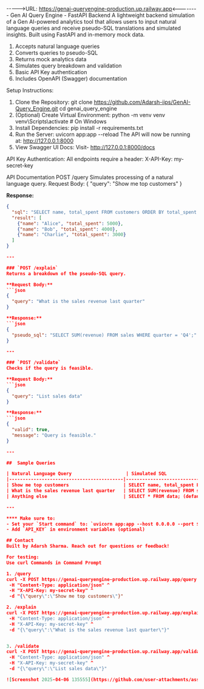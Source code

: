 ----->URL: https://genai-queryengine-production.up.railway.app<--------
Gen AI Query Engine - FastAPI Backend
A lightweight backend simulation of a Gen AI-powered analytics tool that allows users to input natural language queries and receive pseudo-SQL translations and simulated insights. Built using FastAPI and in-memory mock data. 
1. Accepts natural language queries
2. Converts queries to pseudo-SQL
3. Returns mock analytics data
4. Simulates query breakdown and validation
5. Basic API Key authentication
6. Includes OpenAPI (Swagger) documentation
   
Setup Instructions:
1. Clone the Repository:
git clone https://github.com/Adarsh-iips/GenAI-Query_Engine.git
cd genai_query_engine
2. (Optional) Create Virtual Environment:
python -m venv venv
venv\Scripts\activate  # On Windows
3. Install Dependencies:
pip install -r requirements.txt
4. Run the Server:
uvicorn app:app --reload
The API will now be running at:
http://127.0.0.1:8000
5. View Swagger UI Docs:
Visit-
http://127.0.0.1:8000/docs

API Key Authentication:
All endpoints require a header: X-API-Key: my-secret-key

API Documentation
POST /query
Simulates processing of a natural language query.
Request Body:
{
  "query": "Show me top customers"
}

**Response:**
```json
{
  "sql": "SELECT name, total_spent FROM customers ORDER BY total_spent DESC LIMIT 10;",
  "result": [
    {"name": "Alice", "total_spent": 5000},
    {"name": "Bob", "total_spent": 4000},
    {"name": "Charlie", "total_spent": 3000}
  ]
}

---

### `POST /explain`
Returns a breakdown of the pseudo-SQL query.

**Request Body:**
```json
{
  "query": "What is the sales revenue last quarter"
}

**Response:**
```json
{
  "pseudo_sql": "SELECT SUM(revenue) FROM sales WHERE quarter = 'Q4';"
}

---

### `POST /validate`
Checks if the query is feasible.

**Request Body:**
```json
{
  "query": "List sales data"
}

**Response:**
```json
{
  "valid": true,
  "message": "Query is feasible."
}

---

##  Sample Queries

| Natural Language Query                    | Simulated SQL                                                                 |
|------------------------------------------|-------------------------------------------------------------------------------|
| Show me top customers                    | SELECT name, total_spent FROM customers ORDER BY total_spent DESC LIMIT 10;  |
| What is the sales revenue last quarter   | SELECT SUM(revenue) FROM sales WHERE quarter = 'Q4';                         |
| Anything else                            | SELECT * FROM data; (default fallback)                                       |

---

**** Make sure to:
- Set your `Start command` to: `uvicorn app:app --host 0.0.0.0 --port $PORT`
- Add `API_KEY` in environment variables (optional)

## Contact
Built by Adarsh Sharma. Reach out for questions or feedback!

For testing:
Use curl Commands in Command Prompt

1. /query
curl -X POST https://genai-queryengine-production.up.railway.app/query ^
 -H "Content-Type: application/json" ^
 -H "X-API-Key: my-secret-key" ^
 -d "{\"query\":\"Show me top customers\"}"

2. /explain
curl -X POST https://genai-queryengine-production.up.railway.app/explain ^
 -H "Content-Type: application/json" ^
 -H "X-API-Key: my-secret-key" ^
 -d "{\"query\":\"What is the sales revenue last quarter\"}"


3. /validate
curl -X POST https://genai-queryengine-production.up.railway.app/validate ^
 -H "Content-Type: application/json" ^
 -H "X-API-Key: my-secret-key" ^
 -d "{\"query\":\"List sales data\"}"

![Screenshot 2025-04-06 135555](https://github.com/user-attachments/assets/34b7f55e-b41d-454c-8665-9ec2f00942b7)
